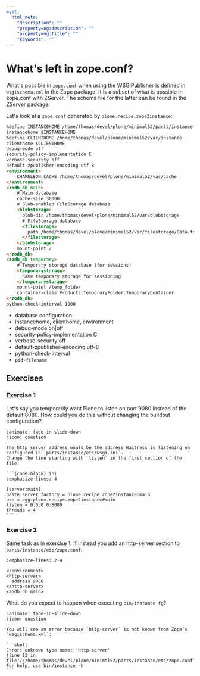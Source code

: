 ```yaml
---
myst:
  html_meta:
    "description": ""
    "property=og:description": ""
    "property=og:title": ""
    "keywords": ""
---
```


# What's left in zope.conf?

What's possible in `zope.conf` when using the WSGIPublisher is defined in `wsgischema.xml` in the Zope package.
It is a subset of what is possible in zope.conf with ZServer.
The schema file for the latter can be found in the ZServer package.

Let's look at a `zope.conf` generated by `plone.recipe.zope2instance`:

```html
%define INSTANCEHOME /home/thomas/devel/plone/minimal52/parts/instance
instancehome $INSTANCEHOME
%define CLIENTHOME /home/thomas/devel/plone/minimal52/var/instance
clienthome $CLIENTHOME
debug-mode off
security-policy-implementation C
verbose-security off
default-zpublisher-encoding utf-8
<environment>
    CHAMELEON_CACHE /home/thomas/devel/plone/minimal52/var/cache
</environment>
<zodb_db main>
    # Main database
    cache-size 30000
    # Blob-enabled FileStorage database
    <blobstorage>
      blob-dir /home/thomas/devel/plone/minimal52/var/blobstorage
      # FileStorage database
      <filestorage>
        path /home/thomas/devel/plone/minimal52/var/filestorage/Data.fs
      </filestorage>
    </blobstorage>
    mount-point /
</zodb_db>
<zodb_db temporary>
    # Temporary storage database (for sessions)
    <temporarystorage>
      name temporary storage for sessioning
    </temporarystorage>
    mount-point /temp_folder
    container-class Products.TemporaryFolder.TemporaryContainer
</zodb_db>
python-check-interval 1000
```

- database configuration
- instancehome, clienthome, environment
- debug-mode on|off
- security-policy-implementation C
- verbose-security off
- default-zpublisher-encoding utf-8
- python-check-interval
- `pid-filename`

## Exercises

### Exercise 1

Let's say you temporarily want Plone to listen on port 9080 instead of the default 8080.
How could you do this without changing the buildout configuration?

````{dropdown} Solution
:animate: fade-in-slide-down
:icon: question

The http server address would be the address Waitress is listening on configured in `parts/instance/etc/wsgi.ini`.
Change the line starting with `listen` in the first section of the file:

```{code-block} ini
:emphasize-lines: 4

[server:main]
paste.server_factory = plone.recipe.zope2instance:main
use = egg:plone.recipe.zope2instance#main
listen = 0.0.0.0:8080
threads = 4
```
````

### Exercise 2

Same task as in exercise 1. If instead you add an http-server section to `parts/instance/etc/zope.conf`:

```{code-block} html
:emphasize-lines: 2-4

</environment>
<http-server>
  address 9080
</http-server>
<zodb_db main>
```

What do you expect to happen when executing `bin/instance fg`?

````{dropdown} Solution
:animate: fade-in-slide-down
:icon: question

You will see an error because `http-server` is not known from Zope's `wsgischema.xml`:

```shell
Error: unknown type name: 'http-server'
(line 12 in file:///home/thomas/devel/plone/minimal52/parts/instance/etc/zope.conf)
For help, use bin/instance -h
```
````
